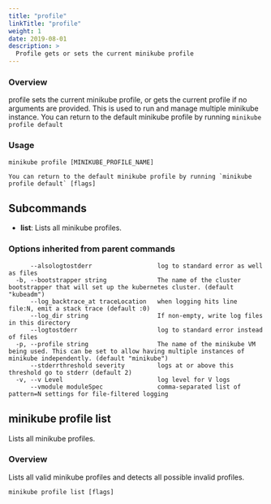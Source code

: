 ```yaml
---
title: "profile"
linkTitle: "profile"
weight: 1
date: 2019-08-01
description: >
  Profile gets or sets the current minikube profile
---
```


### Overview

profile sets the current minikube profile, or gets the current profile if no arguments are provided.  This is used to run and manage multiple minikube instance.  You can return to the default minikube profile by running `minikube profile default`

### Usage

```
minikube profile [MINIKUBE_PROFILE_NAME]

You can return to the default minikube profile by running `minikube profile default` [flags]
```

## Subcommands

- **list**: Lists all minikube profiles.

### Options inherited from parent commands

```
      --alsologtostderr                  log to standard error as well as files
  -b, --bootstrapper string              The name of the cluster bootstrapper that will set up the kubernetes cluster. (default "kubeadm")
      --log_backtrace_at traceLocation   when logging hits line file:N, emit a stack trace (default :0)
      --log_dir string                   If non-empty, write log files in this directory
      --logtostderr                      log to standard error instead of files
  -p, --profile string                   The name of the minikube VM being used. This can be set to allow having multiple instances of minikube independently. (default "minikube")
      --stderrthreshold severity         logs at or above this threshold go to stderr (default 2)
  -v, --v Level                          log level for V logs
      --vmodule moduleSpec               comma-separated list of pattern=N settings for file-filtered logging
```


## minikube profile list

Lists all minikube profiles.

### Overview

Lists all valid minikube profiles and detects all possible invalid profiles.

```
minikube profile list [flags]
```

